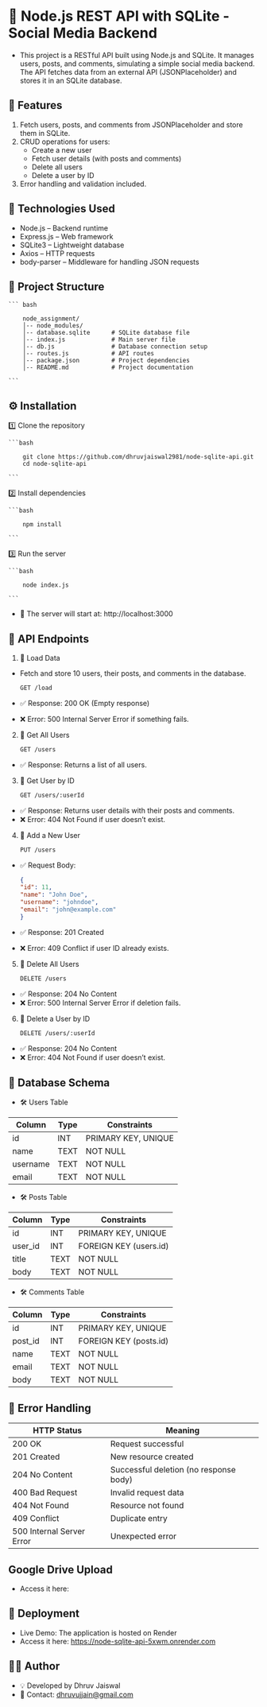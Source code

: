 # 📌 Node.js REST API with SQLite - Social Media Backend
- This project is a RESTful API built using Node.js and SQLite. It manages users, posts, and comments, simulating a simple social media backend. The API fetches data from an external API (JSONPlaceholder) and stores it in an SQLite database.

## 📌 Features

1. Fetch users, posts, and comments from JSONPlaceholder and store them in SQLite.
2. CRUD operations for users:
    - Create a new user
    - Fetch user details (with posts and comments)
    - Delete all users
    - Delete a user by ID
3. Error handling and validation included.

## 🚀 Technologies Used
- Node.js – Backend runtime
- Express.js – Web framework
- SQLite3 – Lightweight database
- Axios – HTTP requests
- body-parser – Middleware for handling JSON requests

## 📂 Project Structure

    ``` bash

        node_assignment/
        │-- node_modules/
        │-- database.sqlite      # SQLite database file  
        │-- index.js             # Main server file  
        │-- db.js                # Database connection setup  
        │-- routes.js            # API routes  
        │-- package.json         # Project dependencies  
        │-- README.md            # Project documentation  

    ```

## ⚙️ Installation

1️⃣ Clone the repository

    ```bash

        git clone https://github.com/dhruvjaiswal2981/node-sqlite-api.git
        cd node-sqlite-api
    
    ```

2️⃣ Install dependencies

    ```bash

        npm install

    ```

3️⃣ Run the server

    ```bash

        node index.js

    ```

- 🚀 The server will start at: http://localhost:3000

## 📡 API Endpoints

1.  🔹 Load Data

- Fetch and store 10 users, their posts, and comments in the database.

    ```sh
    GET /load
    ```
- ✅ Response: 200 OK (Empty response)
- ❌ Error: 500 Internal Server Error if something fails.

2. 🔹 Get All Users

    ```sh
    GET /users
    ```

- ✅ Response: Returns a list of all users.

3. 🔹  Get User by ID

    ```sh
    GET /users/:userId

    ```

- ✅ Response: Returns user details with their posts and comments.
- ❌ Error: 404 Not Found if user doesn’t exist.

4. 🔹 Add a New User

    ```sh
    PUT /users
    ```
- ✅ Request Body:
    ```json
    {
    "id": 11,
    "name": "John Doe",
    "username": "johndoe",
    "email": "john@example.com"
    }
    ```

- ✅ Response: 201 Created
- ❌ Error: 409 Conflict if user ID already exists.

5. 🔹 Delete All Users
    ```sh
    DELETE /users
    ```
- ✅ Response: 204 No Content
- ❌ Error: 500 Internal Server Error if deletion fails.

6. 🔹 Delete a User by ID
    ```bash
    DELETE /users/:userId
    ```
- ✅ Response: 204 No Content
- ❌ Error: 404 Not Found if user doesn’t exist.


## 📌 Database Schema

- 🛠️ Users Table

| Column   | Type | Constraints |
|----------|------|-------------|
| id       | INT  | PRIMARY KEY, UNIQUE |
| name     | TEXT | NOT NULL |
| username | TEXT | NOT NULL |
| email    | TEXT | NOT NULL |

- 🛠️ Posts Table

| Column  | Type | Constraints |
|---------|------|-------------|
| id      | INT  | PRIMARY KEY, UNIQUE |
| user_id | INT  | FOREIGN KEY (users.id) |
| title   | TEXT | NOT NULL |
| body    | TEXT | NOT NULL |

- 🛠️ Comments Table

| Column  | Type | Constraints |
|---------|------|-------------|
| id      | INT  | PRIMARY KEY, UNIQUE |
| post_id | INT  | FOREIGN KEY (posts.id) |
| name    | TEXT | NOT NULL |
| email   | TEXT | NOT NULL |
| body    | TEXT | NOT NULL |

## 📌 Error Handling

| HTTP Status | Meaning |
|------------|---------|
| 200 OK | Request successful |
| 201 Created | New resource created |
| 204 No Content | Successful deletion (no response body) |
| 400 Bad Request | Invalid request data |
| 404 Not Found | Resource not found |
| 409 Conflict | Duplicate entry |
| 500 Internal Server Error | Unexpected error |



## Google Drive Upload 

- Access it here:

## 🚀 Deployment

- Live Demo: The application is hosted on Render
- Access it here: https://node-sqlite-api-5xwm.onrender.com

## 👨‍💻 Author
- 💡 Developed by Dhruv Jaiswal
- 📧 Contact: dhruvujjain@gmail.com